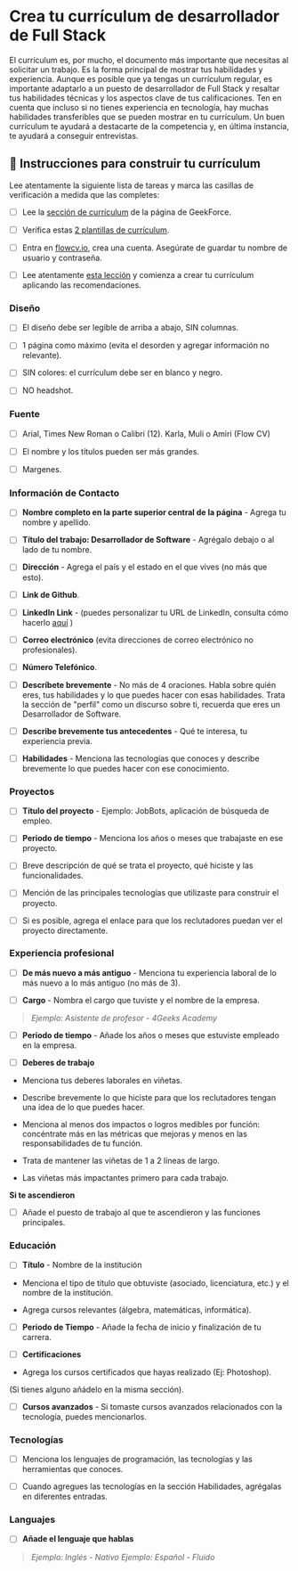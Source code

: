 <!--hide-->
# Crea tu currículum de desarrollador de Full Stack 
<!--endhide-->

El currículum es, por mucho, el documento más importante que necesitas al solicitar un trabajo. Es la forma principal de mostrar tus habilidades y experiencia. Aunque es posible que ya tengas un currículum regular, es importante adaptarlo a un puesto de desarrollador de Full Stack y resaltar tus habilidades técnicas y los aspectos clave de tus calificaciones. Ten en cuenta que incluso si no tienes experiencia en tecnología, hay muchas habilidades transferibles que se pueden mostrar en tu currículum. Un buen currículum te ayudará a destacarte de la competencia y, en última instancia, te ayudará a conseguir entrevistas. 

## 📝 Instrucciones para construir tu currículum

Lee atentamente la siguiente lista de tareas y marca las casillas de verificación a medida que las completes:

- [ ] Lee la [sección de currículum](https://4geeksacademy.notion.site/Resume-CV-0d1ebbae7a6041aebcbacf5c8fd5c141) de la página de GeekForce.

- [ ] Verifica estas [2 plantillas de currículum](https://4geeksacademy.notion.site/Resume-Templates-CV-Templates-7e72180d5f274276b7ee5614b1df86a2).

- [ ] Entra en [flowcv.io](https://app.flowcv.com/), crea una cuenta. Asegúrate de guardar tu nombre de usuario y contraseña.
 
- [ ] Lee atentamente [esta lección](https://4geeks.com/es/lesson/making-an-amazing-resume-es) y comienza a crear tu currículum aplicando las recomendaciones.

### Diseño

- [ ] El diseño debe ser legible de arriba a abajo, SIN columnas.

- [ ] 1 página como máximo (evita el desorden y agregar información no relevante).

- [ ] SIN colores: el currículum debe ser en blanco y negro.

- [ ] NO headshot.

### Fuente

- [ ] Arial, Times New Roman o Calibri (12). Karla, Muli o Amiri (Flow CV)

- [ ] El nombre y los títulos pueden ser más grandes. 

- [ ] Margenes.

### Información de Contacto

- [ ] **Nombre completo en la parte superior central de la página** - Agrega tu nombre y apellido.

- [ ] **Título del trabajo: Desarrollador de Software** - Agrégalo debajo o al lado de tu nombre.

- [ ] **Dirección** - Agrega el país y el estado en el que vives (no más que esto).

- [ ] **Link de Github**.

- [ ] **LinkedIn Link** - (puedes personalizar tu URL de LinkedIn, consulta cómo hacerlo [aquí](https://www.linkedin.com/help/linkedin/answer/a542685/manage-your-public-profile-url?lang=en) )  

- [ ] **Correo electrónico** (evita direcciones de correo electrónico no profesionales).

- [ ] **Número Telefónico**.

- [ ] **Descríbete brevemente** - No más de 4 oraciones. Habla sobre quién eres, tus habilidades y lo que puedes hacer con esas habilidades. Trata la sección de "perfil" como un discurso sobre ti, recuerda que eres un Desarrollador de Software.

- [ ] **Describe brevemente tus antecedentes** - Qué te interesa, tu experiencia previa.
	
- [ ] **Habilidades** - Menciona las tecnologías que conoces y describe brevemente lo que puedes hacer con ese conocimiento. 

### Proyectos

- [ ] **Título del proyecto** - Ejemplo: JobBots, aplicación de búsqueda de empleo.

- [ ] **Periodo de tiempo** - Menciona los años o meses que trabajaste en ese proyecto.

- [ ] Breve descripción de qué se trata el proyecto, qué hiciste y las funcionalidades.

- [ ] Mención de las principales tecnologías que utilizaste para construir el proyecto.

- [ ] Si es posible, agrega el enlace para que los reclutadores puedan ver el proyecto directamente.

### Experiencia profesional

- [ ] **De más nuevo a más antiguo** - Menciona tu experiencia laboral de lo más nuevo a lo más antiguo (no más de 3).

- [ ] **Cargo** - Nombra el cargo que tuviste y el nombre de la empresa.

> _Ejemplo: Asistente de profesor - 4Geeks Academy_

- [ ] **Periodo de tiempo** - Añade los años o meses que estuviste empleado en la empresa.

- [ ] **Deberes de trabajo**

* Menciona tus deberes laborales en viñetas.

* Describe brevemente lo que hiciste para que los reclutadores tengan una idea de lo que puedes hacer.

* Menciona al menos dos impactos o logros medibles por función: concéntrate más en las métricas que mejoras y menos en las responsabilidades de tu función.

* Trata de mantener las viñetas de 1 a 2 líneas de largo.

* Las viñetas más impactantes primero para cada trabajo.

 **Si te ascendieron**

- [ ] Añade el puesto de trabajo al que te ascendieron y las funciones principales.

### Educación 

- [ ] **Título** - Nombre de la institución

* Menciona el tipo de título que obtuviste (asociado, licenciatura, etc.) y el nombre de la institución.

* Agrega cursos relevantes (álgebra, matemáticas, informática).

- [ ] **Periodo de Tiempo** - Añade la fecha de inicio y finalización de tu carrera.

- [ ] **Certificaciones**

* Agrega los cursos certificados que hayas realizado (Ej: Photoshop).

(Si tienes alguno añádelo en la misma sección).

- [ ] **Cursos avanzados** - Si tomaste cursos avanzados relacionados con la tecnología, puedes mencionarlos.

### Tecnologías

- [ ] Menciona los lenguajes de programación, las tecnologías y las herramientas que conoces.

- [ ] Cuando agregues las tecnologías en la sección Habilidades, agrégalas en diferentes entradas.

### Languajes

- [ ] **Añade el lenguaje que hablas**

> _Ejemplo: Inglés - Nativo_
> _Ejemplo: Español - Fluido_
